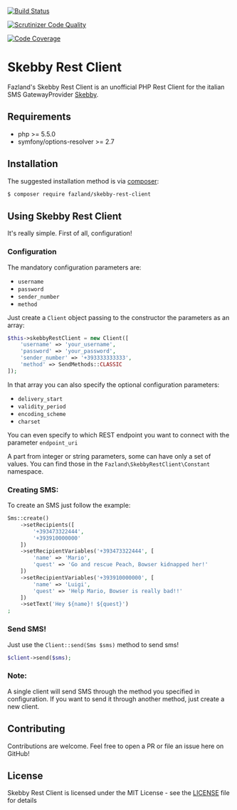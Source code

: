 [![Build Status](https://travis-ci.org/fazland/skebby-rest-client.svg?branch=master)](https://travis-ci.org/fazland/skebby-rest-client)

[![Scrutinizer Code Quality](https://scrutinizer-ci.com/g/fazland/skebby-rest-client/badges/quality-score.png?b=master)](https://scrutinizer-ci.com/g/fazland/skebby-rest-client/?branch=master)

[![Code Coverage](https://scrutinizer-ci.com/g/fazland/skebby-rest-client/badges/coverage.png?b=master)](https://scrutinizer-ci.com/g/fazland/skebby-rest-client/?branch=master)

Skebby Rest Client
==================
Fazland's Skebby Rest Client is an unofficial PHP Rest Client for the italian SMS GatewayProvider [Skebby](http://www.skebby.it). 

Requirements
------------
- php >= 5.5.0
- symfony/options-resolver >= 2.7

Installation
------------
The suggested installation method is via [composer](https://getcomposer.org/):

```sh
$ composer require fazland/skebby-rest-client
```

Using Skebby Rest Client
------------------------
It's really simple. First of all, configuration!

### Configuration
The mandatory configuration parameters are:
- `username`
- `password`
- `sender_number`
- `method`

Just create a `Client` object passing to the constructor the parameters as an array:
```php
$this->skebbyRestClient = new Client([
    'username' => 'your_username',
    'password' => 'your_password',
    'sender_number' => '+393333333333',
    'method' => SendMethods::CLASSIC
]);
```

In that array you can also specify the optional configuration parameters:
- `delivery_start`
- `validity_period`
- `encoding_scheme`
- `charset`

You can even specify to which REST endpoint you want to connect with the parameter `endpoint_uri`

A part from integer or string parameters, some can have only a set of values. You can find those in the `Fazland\SkebbyRestClient\Constant` namespace.

### Creating SMS:
To create an SMS just follow the example:
```php
Sms::create()
    ->setRecipients([
        '+393473322444',
        '+393910000000'
    ])
    ->setRecipientVariables('+393473322444', [
        'name' => 'Mario',
        'quest' => 'Go and rescue Peach, Bowser kidnapped her!'
    ])
    ->setRecipientVariables('+393910000000', [
        'name' => 'Luigi',
        'quest' => 'Help Mario, Bowser is really bad!!'
    ])
    ->setText('Hey ${name}! ${quest}')
;
```


### Send SMS!
Just use the `Client::send(Sms $sms)` method to send sms!
```php
$client->send($sms);
```

### Note:
A single client will send SMS through the method you specified in configuration. If you want to send it through another method, just create a new client.

Contributing
------------
Contributions are welcome. Feel free to open a PR or file an issue here on GitHub!

License
-------
Skebby Rest Client is licensed under the MIT License - see the [LICENSE](https://github.com/fazland/Notifire/blob/master/LICENSE) file for details
